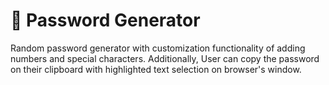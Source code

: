 # 🔐 Password Generator

Random password generator with customization functionality of adding numbers and special characters. Additionally, User can copy the password on their clipboard with highlighted text selection on browser's window.
